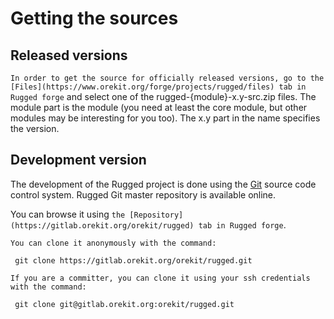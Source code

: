 <!--- Copyright 2013-2017 CS Systèmes d'Information
  Licensed under the Apache License, Version 2.0 (the "License");
  you may not use this file except in compliance with the License.
  You may obtain a copy of the License at
  
    http://www.apache.org/licenses/LICENSE-2.0
  
  Unless required by applicable law or agreed to in writing, software
  distributed under the License is distributed on an "AS IS" BASIS,
  WITHOUT WARRANTIES OR CONDITIONS OF ANY KIND, either express or implied.
  See the License for the specific language governing permissions and
  limitations under the License.
-->

Getting the sources
===================

Released versions
-----------------

`In order to get the source for officially released versions, go to the
[Files](https://www.orekit.org/forge/projects/rugged/files) tab in Rugged
forge` and select one of the rugged-{module}-x.y-src.zip files. The module
part is the module (you need at least the core module, but other modules
may be interesting for you too). The x.y part in the name specifies the version.

Development version
-------------------

The development of the Rugged project is done using the [Git](http://git-scm.com/)
source code control system. Rugged Git master repository is available online.

You can browse it using `the [Repository](https://gitlab.orekit.org/orekit/rugged)
tab in Rugged forge`.

`You can clone it anonymously with the command:`

     git clone https://gitlab.orekit.org/orekit/rugged.git

`If you are a committer, you can clone it using your ssh credentials with the command:`

     git clone git@gitlab.orekit.org:orekit/rugged.git
  
